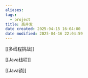 ```yaml
---
aliases: 
tags:
  - project
title: 高并发
date created: 2025-04-15 16:04:00
date modified: 2025-04-16 22:04:59
---
```

 [[多线程挑战]]

[[Java线程]]

[[Java锁]]


